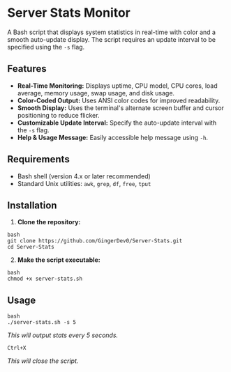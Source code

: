 # Server Stats Monitor

A Bash script that displays system statistics in real-time with color and a smooth auto-update display. The script requires an update interval to be specified using the `-s` flag.

## Features

- **Real-Time Monitoring:** Displays uptime, CPU model, CPU cores, load average, memory usage, swap usage, and disk usage.
- **Color-Coded Output:** Uses ANSI color codes for improved readability.
- **Smooth Display:** Uses the terminal's alternate screen buffer and cursor positioning to reduce flicker.
- **Customizable Update Interval:** Specify the auto-update interval with the `-s` flag.
- **Help & Usage Message:** Easily accessible help message using `-h`.

## Requirements

- Bash shell (version 4.x or later recommended)
- Standard Unix utilities: `awk`, `grep`, `df`, `free`, `tput`

## Installation

1. **Clone the repository:**

```
bash
git clone https://github.com/GingerDev0/Server-Stats.git
cd Server-Stats
```

2. **Make the script executable:**

```
bash
chmod +x server-stats.sh
```

## Usage

```
bash
./server-stats.sh -s 5
```
*This will output stats every 5 seconds.*

```
Ctrl+X
```
*This will close the script.*
